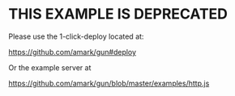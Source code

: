 # THIS EXAMPLE IS DEPRECATED

Please use the 1-click-deploy located at:

https://github.com/amark/gun#deploy

Or the example server at

https://github.com/amark/gun/blob/master/examples/http.js
